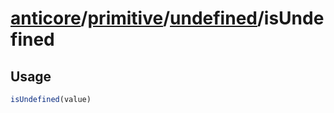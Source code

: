 # [anticore](../../../../../#reference)/[primitive](../../#reference)/[undefined](../#reference)/<a name="reference">isUndefined</a>

## Usage

```js
isUndefined(value)
```